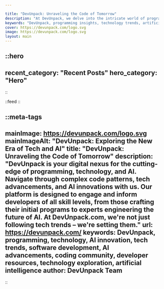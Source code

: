 ```yaml
---

title: "DevUnpack: Unraveling the Code of Tomorrow"
description: "At DevUnpack, we delve into the intricate world of programming, technology, and artificial intelligence with a clear focus: to provide a comprehensive resource for developers at all levels. Join us as we unpack the latest in coding methodologies, AI breakthroughs, and tech insights, offering a platform where knowledge meets innovation. Whether you're crafting your first line of code or architecting advanced AI systems, DevUnpack brings you the essential tools and trends to help you decode the future of development."
keywords: "DevUnpack, programming insights, technology trends, artificial intelligence, coding methodologies, tech innovation, developer tools, AI breakthroughs, future of development, coding community"
cover: https://devunpack.com/logo.svg
image: https://devunpack.com/logo.svg
layout: main
---
```


::hero
---
recent_category: "Recent Posts"
hero_category: "Hero"
---
::
 
::feed
::
 
 
::meta-tags
---
mainImage: https://devunpack.com/logo.svg
mainImageAlt: "DevUnpack: Exploring the New Era of Tech and AI"
title: "DevUnpack: Unraveling the Code of Tomorrow"
description: "DevUnpack is your digital nexus for the cutting-edge of programming, technology, and AI. Navigate through complex code patterns, tech advancements, and AI innovations with us. Our platform is designed to engage and inform developers of all skill levels, from those crafting their initial programs to experts engineering the future of AI. At DevUnpack.com, we're not just following tech trends – we're setting them."
url: https://devunpack.com/
keywords: DevUnpack, programming, technology, AI innovation, tech trends, software development, AI advancements, coding community, developer resources, technology exploration, artificial intelligence
author: DevUnpack Team
---
::

